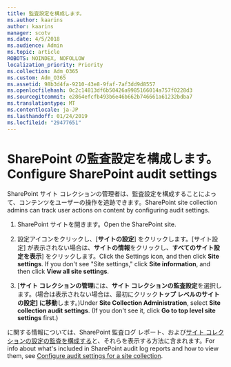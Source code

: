 ```yaml
---
title: 監査設定を構成します。
ms.author: kaarins
author: kaarins
manager: scotv
ms.date: 4/5/2018
ms.audience: Admin
ms.topic: article
ROBOTS: NOINDEX, NOFOLLOW
localization_priority: Priority
ms.collection: Adm_O365
ms.custom: Adm_O365
ms.assetid: 98b3d4fa-9210-43e8-9faf-7af3dd9d8557
ms.openlocfilehash: 0c2c14813df6b50426a9985166014a757f0228d3
ms.sourcegitcommit: e2864efcfb493b6e46b662b746661a61232bdba7
ms.translationtype: MT
ms.contentlocale: ja-JP
ms.lasthandoff: 01/24/2019
ms.locfileid: "29477651"
---
```

# <a name="configure-sharepoint-audit-settings"></a><span data-ttu-id="ae253-102">SharePoint の監査設定を構成します。</span><span class="sxs-lookup"><span data-stu-id="ae253-102">Configure SharePoint audit settings</span></span>

<span data-ttu-id="ae253-103">SharePoint サイト コレクションの管理者は、監査設定を構成することによって、コンテンツをユーザーの操作を追跡できます。</span><span class="sxs-lookup"><span data-stu-id="ae253-103">SharePoint site collection admins can track user actions on content by configuring audit settings.</span></span>
  
1. <span data-ttu-id="ae253-104">SharePoint サイトを開きます。</span><span class="sxs-lookup"><span data-stu-id="ae253-104">Open the SharePoint site.</span></span>
    
2. <span data-ttu-id="ae253-p101">設定アイコンをクリックし、[**サイトの設定**] をクリックします。[サイト設定] が表示されない場合は、**サイトの情報**をクリックし、**すべてのサイト設定を表示**] をクリックします。</span><span class="sxs-lookup"><span data-stu-id="ae253-p101">Click the Settings icon, and then click **Site settings**. If you don't see "Site settings," click **Site information**, and then click **View all site settings**.</span></span>
    
3. <span data-ttu-id="ae253-p102">[**サイト コレクションの管理**には、**サイト コレクションの監査設定**を選択します。(場合は表示されない場合は、最初にクリック**トップ レベルのサイトの設定] に移動**します。)</span><span class="sxs-lookup"><span data-stu-id="ae253-p102">Under **Site Collection Administration**, select **Site collection audit settings**. (If you don't see it, click **Go to top level site settings** first.)</span></span> 
    
<span data-ttu-id="ae253-109">に関する情報については、SharePoint 監査ログ レポート、および[サイト コレクションの設定の監査を構成する](https://go.microsoft.com/fwlink/?linkid=404050)と、それらを表示する方法に含まれます。</span><span class="sxs-lookup"><span data-stu-id="ae253-109">For info about what's included in SharePoint audit log reports and how to view them, see [Configure audit settings for a site collection](https://go.microsoft.com/fwlink/?linkid=404050).</span></span>
  

